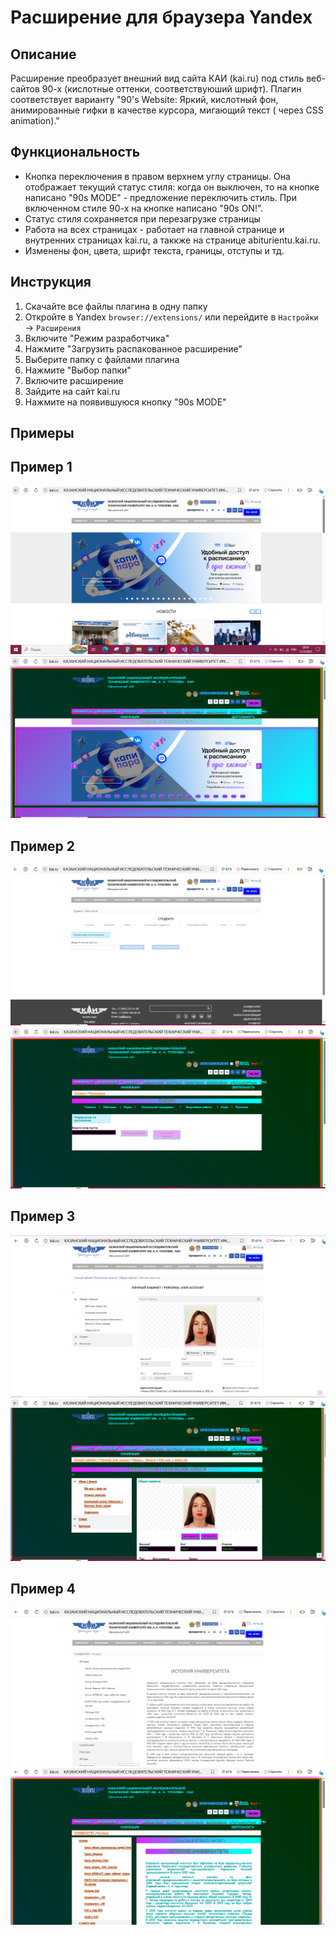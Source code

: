 # Расширение для браузера Yandex

## Описание
Расширение преобразует внешний вид сайта КАИ (kai.ru) под стиль веб-сайтов 90-х (кислотные оттенки, соответствуюший шрифт). 
Плагин соответствует варианту "90's Website: Яркий, кислотный фон, анимированные гифки в качестве курсора, мигающий текст (<blink> через CSS animation)." 

## Функциональность
- Кнопка переключения в правом верхнем углу страницы. Она отображает текущий статус стиля: когда он выключен, то на кнопке написано "90s MODE" - предложение переключить стиль. При включенном стиле 90-х на кнопке написано "90s ON!".
- Статус стиля сохраняется при перезагрузке страницы
- Работа на всех страницах - работает на главной странице и внутренних страницах kai.ru, а таккже на странице abiturientu.kai.ru.
- Изменены фон, цвета, шрифт текста, границы, отступы и тд.

## Инструкция
1. Скачайте все файлы плагина в одну папку
2. Откройте в Yandex `browser://extensions/` или перейдите в `Настройки` → `Расширения`
4. Включите "Режим разработчика" 
5. Нажмите "Загрузить распакованное расширение"
6. Выберите папку с файлами плагина
7. Нажмите "Выбор папки"
8. Включите расширение 
9. Зайдите на сайт kai.ru
10. Нажмите на появившуюся кнопку "90s MODE"

## Примеры

## Пример 1
 ![Главная страница оригинал](<images/glavnaya1.PNG>)
 ![Главная страница](<images/glavnaya2.PNG>)

## Пример 2
![Расписание оригинал](<images/raspisanie1.PNG>)
![Расписание](<images/raspisanie2.PNG>)

## Пример 3
![Обо мне оригинал](<images/aboutme1.PNG>)
![Обо мне](<images/aboutme2.PNG>)

## Пример 4
![История оригинал](<images/history1.PNG>)
![История](<images/history2.PNG>)

